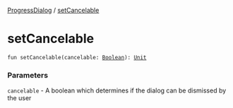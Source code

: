 [ProgressDialog](index.md) / [setCancelable](./set-cancelable.md)

# setCancelable

`fun setCancelable(cancelable: `[`Boolean`](https://kotlinlang.org/api/latest/jvm/stdlib/kotlin/-boolean/index.html)`): `[`Unit`](https://kotlinlang.org/api/latest/jvm/stdlib/kotlin/-unit/index.html)

### Parameters

`cancelable` - A boolean which determines if the dialog can be dismissed by the user